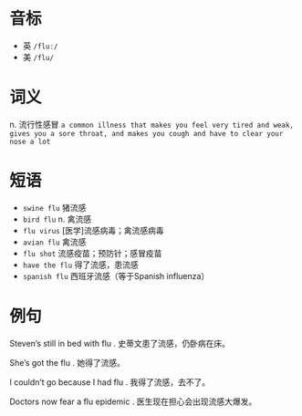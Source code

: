 # 音标

- 英 `/fluː/`
- 美 `/flu/`

# 词义

n. 流行性感冒
`a common illness that makes you feel very tired and weak, gives you a sore throat, and makes you cough and have to clear your nose a lot`

# 短语

- `swine flu` 猪流感
- `bird flu` n. 禽流感
- `flu virus` [医学]流感病毒；禽流感病毒
- `avian flu` 禽流感
- `flu shot` 流感疫苗；预防针；感冒疫苗
- `have the flu` 得了流感，患流感
- `spanish flu` 西班牙流感（等于Spanish influenza）

# 例句

Steven’s still in bed with flu .
史蒂文患了流感，仍卧病在床。

She’s got the flu .
她得了流感。

I couldn’t go because I had flu .
我得了流感，去不了。

Doctors now fear a flu epidemic .
医生现在担心会出现流感大爆发。


